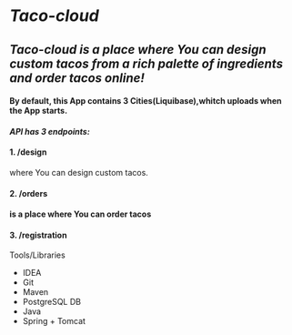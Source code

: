 # *Taco-cloud* 

## *Taco-cloud is a place where You can design custom tacos from a rich palette of ingredients and order tacos online!*
                  
#### By default, this App contains 3 Cities(Liquibase),whitch uploads when the App starts.

#### *API has 3 endpoints:*

 #### 1. /design 
 where You can design custom tacos.



 #### 2. /orders
 #### is a place where You can order tacos
 
 
 #### 3. /registration
                  
                              
                                                                                
                              
Tools/Libraries
-	IDEA
-	Git
-	Maven
-	PostgreSQL DB
-	Java 
-	Spring + Tomcat
                        


              



